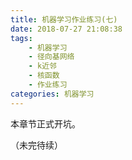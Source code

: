 ```yaml
---
title: 机器学习作业练习(七)
date: 2018-07-27 21:08:38
tags:
    - 机器学习
    - 径向基网络
    - k近邻
    - 核函数
    - 作业练习
categories: 机器学习
---
```


本章节正式开坑。

（未完待续）